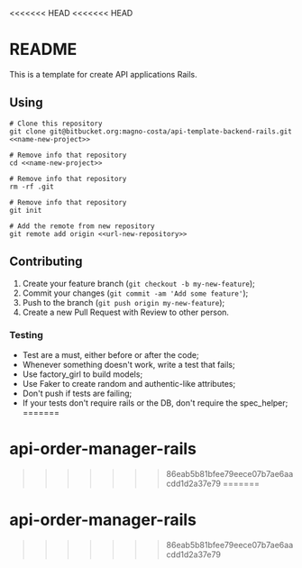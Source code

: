 <<<<<<< HEAD
<<<<<<< HEAD
# README #

This is a template for create API applications Rails.

## Using
    # Clone this repository
    git clone git@bitbucket.org:magno-costa/api-template-backend-rails.git <<name-new-project>>

    # Remove info that repository
    cd <<name-new-project>>

    # Remove info that repository
    rm -rf .git

    # Remove info that repository
    git init

    # Add the remote from new repository
    git remote add origin <<url-new-repository>>


## Contributing

  1. Create your feature branch (`git checkout -b my-new-feature`);
  2. Commit your changes (`git commit -am 'Add some feature'`);
  3. Push to the branch (`git push origin my-new-feature`);
  4. Create a new Pull Request with Review to other person.

### Testing

  * Test are a must, either before or after the code;
  * Whenever something doesn't work, write a test that fails;
  * Use factory_girl to build models;
  * Use Faker to create random and authentic-like attributes;
  * Don't push if tests are failing;
  * If your tests don't require rails or the DB, don't require the spec_helper;
=======
# api-order-manager-rails
>>>>>>> 86eab5b81bfee79eece07b7ae6aacdd1d2a37e79
=======
# api-order-manager-rails
>>>>>>> 86eab5b81bfee79eece07b7ae6aacdd1d2a37e79
